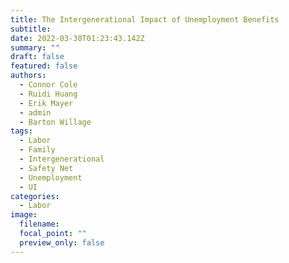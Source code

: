 ```yaml
---
title: The Intergenerational Impact of Unemployment Benefits
subtitle: 
date: 2022-03-30T01:23:43.142Z
summary: ""
draft: false
featured: false
authors:
  - Connor Cole
  - Ruidi Huang
  - Erik Mayer
  - admin
  - Barton Willage
tags:
  - Labor
  - Family
  - Intergenerational
  - Safety Net
  - Unemployment
  - UI
categories:
  - Labor
image:
  filename: 
  focal_point: ""
  preview_only: false
---
```

